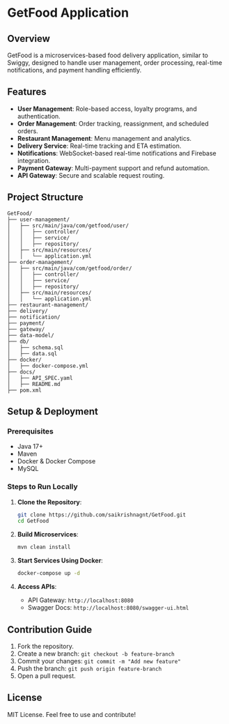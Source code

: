 # GetFood Application

## Overview
GetFood is a microservices-based food delivery application, similar to Swiggy, designed to handle user management, order processing, real-time notifications, and payment handling efficiently.

## Features
- **User Management**: Role-based access, loyalty programs, and authentication.
- **Order Management**: Order tracking, reassignment, and scheduled orders.
- **Restaurant Management**: Menu management and analytics.
- **Delivery Service**: Real-time tracking and ETA estimation.
- **Notifications**: WebSocket-based real-time notifications and Firebase integration.
- **Payment Gateway**: Multi-payment support and refund automation.
- **API Gateway**: Secure and scalable request routing.

## Project Structure
```
GetFood/
├── user-management/
│   ├── src/main/java/com/getfood/user/
│   │   ├── controller/
│   │   ├── service/
│   │   ├── repository/
│   ├── src/main/resources/
│   │   └── application.yml
├── order-management/
│   ├── src/main/java/com/getfood/order/
│   │   ├── controller/
│   │   ├── service/
│   │   ├── repository/
│   ├── src/main/resources/
│   │   └── application.yml
├── restaurant-management/
├── delivery/
├── notification/
├── payment/
├── gateway/
├── data-model/
├── db/
│   ├── schema.sql
│   ├── data.sql
├── docker/
│   ├── docker-compose.yml
├── docs/
│   ├── API_SPEC.yaml
│   ├── README.md
├── pom.xml
```

## Setup & Deployment
### Prerequisites
- Java 17+
- Maven
- Docker & Docker Compose
- MySQL

### Steps to Run Locally
1. **Clone the Repository**:
   ```sh
   git clone https://github.com/saikrishnagnt/GetFood.git
   cd GetFood
   ```

2. **Build Microservices**:
   ```sh
   mvn clean install
   ```

3. **Start Services Using Docker**:
   ```sh
   docker-compose up -d
   ```

4. **Access APIs**:
   - API Gateway: `http://localhost:8080`
   - Swagger Docs: `http://localhost:8080/swagger-ui.html`

## Contribution Guide
1. Fork the repository.
2. Create a new branch: `git checkout -b feature-branch`
3. Commit your changes: `git commit -m "Add new feature"`
4. Push the branch: `git push origin feature-branch`
5. Open a pull request.

## License
MIT License. Feel free to use and contribute!
